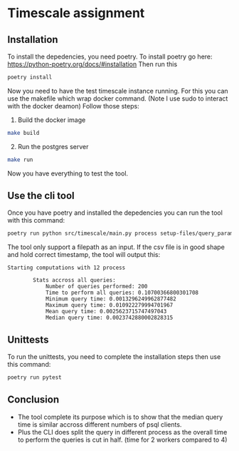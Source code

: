 # Timescale assignment

## Installation

To install the depedencies, you need poetry.
To install poetry go here: https://python-poetry.org/docs/#installation
Then run this
```bash
poetry install
```
Now you need to have the test timescale instance running.
For this you can use the makefile which wrap docker command. (Note I use sudo to interact with the docker deamon)
Follow those steps:
1. Build the docker image
  ```bash
  make build
  ```
2. Run the postgres server
  ```bash
  make run
  ```
Now you have everything to test the tool.
## Use the cli tool
Once you have poetry and installed the depedencies you can run the tool with
this command:
```bash
poetry run python src/timescale/main.py process setup-files/query_params.csv -w <number of process>
```
The tool only support a filepath as an input. If the csv file is in good shape and hold correct timestamp, the tool will output this:
```
Starting computations with 12 process

        Stats accross all queries:
            Number of queries performed: 200
            Time to perform all queries: 0.10700366800301708
            Minimum query time: 0.0013296249962877482
            Maximum query time: 0.010922279994701967
            Mean query time: 0.0025623715747497043
            Median query time: 0.0023742880002828315
```
## Unittests
To run the unittests, you need to complete the installation steps then use this command:
```bash
poetry run pytest
```
## Conclusion

- The tool complete its purpose which is to show that the median query time is similar accross different numbers of psql clients.
- Plus the CLI does split the query in different process as the overall time to perform the queries is cut in half. (time for 2 workers compared to 4)